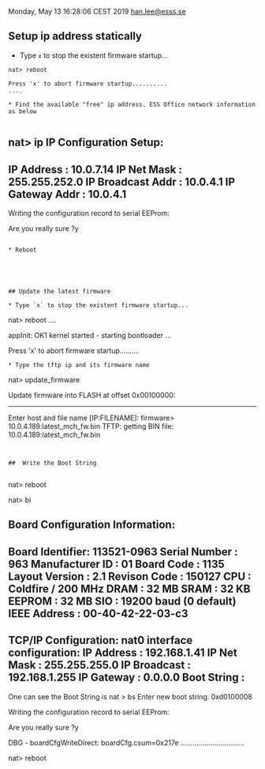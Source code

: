 

Monday, May 13 16:28:06 CEST 2019 han.lee@esss.se

## Setup ip address statically


* Type `x` to stop the existent firmware startup...

```
nat> reboot

Press 'x' to abort firmware startup..........
....

* Find the available "free" ip address. ESS Office network information as below


```
nat> ip
IP Configuration Setup:
-----------------------
IP Address           : 10.0.7.14
IP Net Mask          : 255.255.252.0
IP Broadcast Addr    : 10.0.4.1
IP Gateway Addr      : 10.0.4.1
-----------------------
Writing the configuration record to serial EEProm:

Are you really sure ?y

```

* Reboot





## Update the latest firmware 

* Type `x` to stop the existent firmware startup...

```
nat> reboot
....

appInit: OK1 kernel started - starting bootloader ...

Press 'x' to abort firmware startup..........
```
* Type the tftp ip and its firmware name

```
nat> update_firmware

Update firmware into FLASH at offset 0x00100000:

--------------------------------------------------
Enter host and file name [IP:FILENAME]:
firmware> 10.0.4.189:latest_mch_fw.bin
TFTP: getting BIN file:
  10.0.4.189:latest_mch_fw.bin

```


##  Write the Boot String


```
nat> reboot

nat> bi

Board Configuration Information:
--------------------------------
Board Identifier: 113521-0963
Serial Number   : 963
Manufacturer ID : 01
Board Code      : 1135
Layout Version  : 2.1
Revison Code    : 150127
CPU             : Coldfire / 200 MHz
DRAM            : 32 MB
SRAM            : 32 KB
EEPROM          : 32 MB
SIO             : 19200 baud (0 default)
IEEE Address    : 00-40-42-22-03-c3
--------------------------------
TCP/IP Configuration:
nat0 interface configuration:
   IP Address   : 192.168.1.41
   IP Net Mask  : 255.255.255.0
   IP Broadcast : 192.168.1.255
   IP Gateway   : 0.0.0.0
Boot String     : <empty>
--------------------------------


One can see the Boot String is <empty>
nat > bs
Enter new boot string: 0xd0100008

Writing the configuration record to serial EEProm:

Are you really sure ?y

DBG - boardCfgWriteDirect: boardCfg.csum=0x217e
................................

nat> reboot 
```






